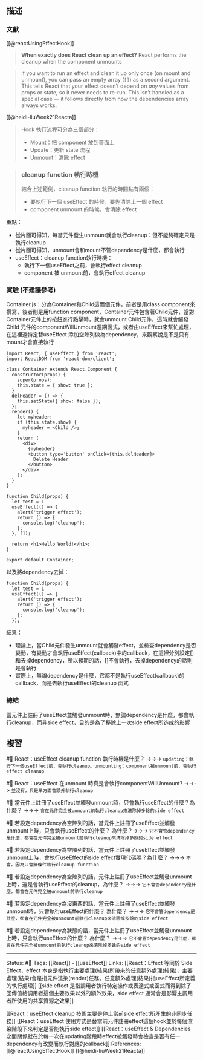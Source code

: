 ## 描述

### 文獻
[[@reactUsingEffectHook]]
> **When exactly does React clean up an effect?** React performs the cleanup when the component unmounts

> If you want to run an effect and clean it up only once (on mount and unmount), you can pass an empty array (`[]`) as a second argument. This tells React that your effect doesn’t depend on _any_ values from props or state, so it never needs to re-run. This isn’t handled as a special case — it follows directly from how the dependencies array always works.

[[@heidi-liuWeek21Reacta]]
> Hook 執行流程可分為三個部分：
>
> -   Mount：把 component 放到畫面上
> -   Update：更新 state 流程
>-   Unmount：清除 effect


> ### cleanup function 執行時機
> 結合上述範例，cleanup function 執行的時間點有兩個：
> 
> -   要執行下一個 useEffect 的時候，要先清除上一個 effect
> -   component unmount 的時候，會清除 effect


重點：
- 從片面可得知，每當元件發生unmount就會執行cleanup：但不能夠確定只是執行cleanup
- 從片面可得知，unmount會和mount不管dependency是什麼，都會執行
- useEffect：cleanup function執行時機：
	- 執行下一個useEffect之前，會執行effect cleanup
	- component 被 unmount前，會執行effect cleanup
### 實驗 (不建議參考)

Container.js：分為Container和Child這兩個元件，前者是用class component來撰寫，後者則是用function component，Container元件包含著Child元件，當對Container元件上的按鈕進行點擊時，就會unmount Child元件，這時就會觸發Child 元件的componentWillUnmount週期函式，或者由useEffect來幫忙處理，在這裡還特定替useEffect 添加空陣列做為dependency，來觀察說是不是只有mount才會直接執行
```
import React, { useEffect } from 'react';
import ReactDOM from 'react-dom/client';

class Container extends React.Component {
  constructor(props) {
    super(props);
    this.state = { show: true };
  }
  delHeader = () => {
    this.setState({ show: false });
  };
  render() {
    let myheader;
    if (this.state.show) {
      myheader = <Child />;
    }
    return (
      <div>
        {myheader}
        <button type='button' onClick={this.delHeader}>
          Delete Header
        </button>
      </div>
    );
  }
}

function Child(props) {
  let test = 1
  useEffect(() => {
	alert('trigger effect');
    return () => {
      console.log('cleanup');
    };
  }, []);
  
  return <h1>Hello World!</h1>;
}

export default Container;
```

以及將dependency去掉：
```
function Child(props) {
  let test = 1
  useEffect(() => {
	alert('trigger effect');
    return () => {
      console.log('cleanup');
    };
  });
```

結果：
- 理論上，當Child元件發生unmount就會觸發effect，並檢查dependency是否變動，有變動才會執行useEffect(callback)中的callback，在這裡分別設定[]和去掉dependency，所以預期的話，[]不會執行，去掉dependency的話則是會執行
- 實際上，無論dependency是什麼，它都不是執行useEffect(callback)的callback，而是去執行useEffect的cleanup 函式


### 總結
當元件上註冊了useEffect並觸發unmount時，無論dependency是什麼，都會執行cleanup，而非side effect，目的是為了移除上一次side effect所造成的影響



## 複習

#🧠 React：useEffect cleanup function 執行時機是什麼？ ->->-> `updating：執行下一個useEffect前，會執行cleanup。unmounting：component被unmount前，會執行effect cleanup`
<!--SR:!2022-11-11,3,250-->

#🧠 React：useEffect 在unmount 時真是會執行componentWillUnmount?  ->->-> `並沒有，只是單方面會額外執行cleanup`
<!--SR:!2022-11-21,10,250-->

#🧠 當元件上註冊了useEffect並觸發unmount時，只會執行useEffect的什麼？為什麼？ ->->-> `會在元件完全被unmount前執行cleanup來清除掉多餘的side effect`
<!--SR:!2022-11-21,10,250-->


#🧠 若設定dependency為空陣列的話，當元件上註冊了useEffect並觸發unmount上時，只會執行useEffect的什麼？ 為什麼？->->-> `它不會管dependency是什麼，都會在元件完全被unmount前執行cleanup來清除掉多餘的side effect`
<!--SR:!2022-11-11,3,250-->


#🧠 若設定dependency為空陣列的話，當元件上註冊了useEffect並觸發unmount上時，會執行useEffect的side effect實現代碼嗎？為什麼？ ->->-> `不會，因為只會無條件執行cleanup function`
<!--SR:!2022-11-11,3,250-->



#🧠 若設定dependency為空陣列的話，元件上註冊了useEffect並觸發unmount上時，還是會執行useEffect的cleanup，為什麼？ ->->-> `它不會管dependency是什麼，都會在元件完全被unmount前執行cleanup`
<!--SR:!2022-11-21,10,250-->


#🧠 若設定dependency為沒東西的話，當元件上註冊了useEffect並觸發unmount時，只會執行useEffect的什麼？ 為什麼？ ->->-> `它不會管dependency是什麼，都會在元件完全被unmount前執行cleanup來清除掉多餘的side effect`
<!--SR:!2022-11-11,3,250-->


#🧠 若設定dependency為狀態的話，當元件上註冊了useEffect並觸發unmount上時，只會執行useEffect的什麼？ 為什麼？ ->->-> `它不會管dependency是什麼，都會在元件完全被unmount前執行cleanup來清除掉多餘的side effect`
<!--SR:!2022-11-11,3,250-->


---
Status: #🌱 
Tags:
[[React]] - [[useEffect]]
Links:
[[React：Effect 等同於 Side Effect，effect 本身是指執行主要處理(結果)所帶來的任意額外處理(結果)，主要處理(結果)會是指元件渲染(render)任務。任意額外處理(結果)指useEffect所定義的執行處理]]
[[side effect 是指調用者執行特定操作或表達式或函式而得到除了回傳值給調用者這個主要效果以外的額外效果，side effect 通常會是影響主調用者所使用的共享資源之效果]]

[[React：useEffect cleanup 技術主要是停止當前side effect所產生的非同步任務]]
[[React：useEffect 使用方式是替當前元件註冊effect這個hook並於每個渲染階段下來判定是否能執行side effect]]
[[React：useEffect & Dependencies 之間關係就在於每一次在updating階段時effect被觸發時會檢查是否有任一dependency有改變而執行對應的callback]]
References:
[[@reactUsingEffectHook]]
[[@heidi-liuWeek21Reacta]]